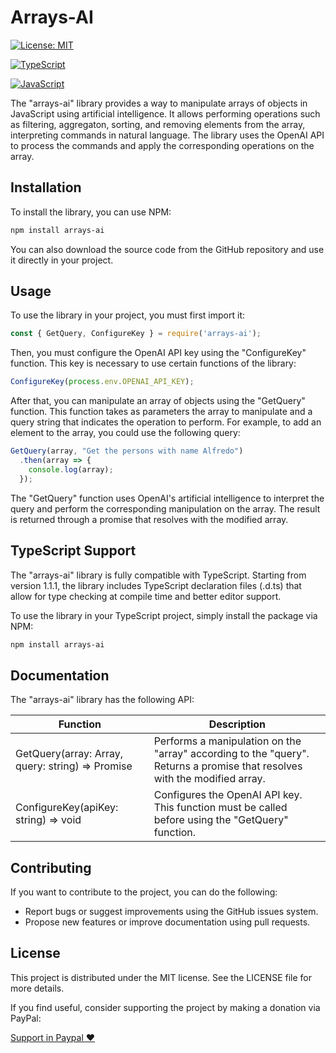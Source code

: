 # Arrays-AI

[![License: MIT](https://img.shields.io/badge/License-MIT-yellow.svg)](https://opensource.org/licenses/MIT)

[![TypeScript](https://img.shields.io/badge/TypeScript-Ready-blue.svg)](https://www.typescriptlang.org/)

[![JavaScript](https://img.shields.io/badge/JavaScript-ES6-yellow.svg)](https://www.javascript.com/)

The "arrays-ai" library provides a way to manipulate arrays of objects in JavaScript using artificial intelligence. It allows performing operations such as filtering, aggregaton, sorting, and removing elements from the array, interpreting commands in natural language. The library uses the OpenAI API to process the commands and apply the corresponding operations on the array.

## **Installation**

To install the library, you can use NPM:

```bash
npm install arrays-ai
```

You can also download the source code from the GitHub repository and use it directly in your project.

## **Usage**

To use the library in your project, you must first import it:

```jsx
const { GetQuery, ConfigureKey } = require('arrays-ai');
```

Then, you must configure the OpenAI API key using the "ConfigureKey" function. This key is necessary to use certain functions of the library:

```jsx
ConfigureKey(process.env.OPENAI_API_KEY);
```

After that, you can manipulate an array of objects using the "GetQuery" function. This function takes as parameters the array to manipulate and a query string that indicates the operation to perform. For example, to add an element to the array, you could use the following query:

```jsx
GetQuery(array, "Get the persons with name Alfredo")
  .then(array => {
    console.log(array);
  });
```

The "GetQuery" function uses OpenAI's artificial intelligence to interpret the query and perform the corresponding manipulation on the array. The result is returned through a promise that resolves with the modified array.


## **TypeScript Support**


The "arrays-ai" library is fully compatible with TypeScript. Starting from version 1.1.1, the library includes TypeScript declaration files (.d.ts) that allow for type checking at compile time and better editor support.

To use the library in your TypeScript project, simply install the package via NPM:

```bash
npm install arrays-ai
```

## **Documentation**

The "arrays-ai" library has the following API:

| Function | Description |
| --- | --- |
| GetQuery(array: Array, query: string) => Promise<Array> | Performs a manipulation on the "array" according to the "query". Returns a promise that resolves with the modified array. |
| ConfigureKey(apiKey: string) => void | Configures the OpenAI API key. This function must be called before using the "GetQuery" function. |

## **Contributing**

If you want to contribute to the project, you can do the following:

- Report bugs or suggest improvements using the GitHub issues system.
- Propose new features or improve documentation using pull requests.

## **License**

This project is distributed under the MIT license. See the LICENSE file for more details.

If you find useful, consider supporting the project by making a donation via PayPal:

[Support in Paypal ♥️ ](https://www.paypal.com/donate/?hosted_button_id=Z6KKYZKYY25CW)